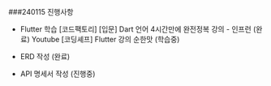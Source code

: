 ###240115 진행사항

- Flutter 학습
[코드팩토리] [입문] Dart 언어 4시간만에 완전정복 강의 - 인프런 (완료)
Youtube [코딩셰프] Flutter 강의 순한맛 (학습중)

- ERD 작성 (완료)

- API 명세서 작성 (진행중)
